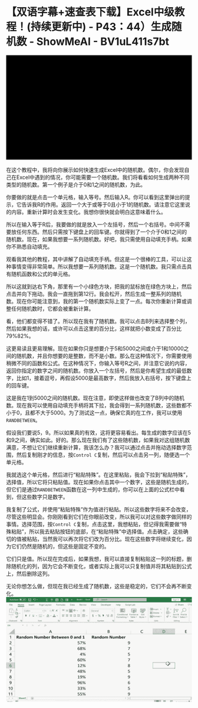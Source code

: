 # 【双语字幕+速查表下载】Excel中级教程！(持续更新中) - P43：44）生成随机数 - ShowMeAI - BV1uL411s7bt

![](img/7373d6018b43ea784652d9a0d3f0a1c4_0.png)

在这个教程中，我将向你展示如何快速生成Excel中的随机数。偶尔，你会发现自己在Excel中遇到的情况，你可能需要一个随机数。我们将看看如何生成两种不同类型的随机数。第一个例子是介于0和1之间的随机数，为此。

你要做的就是点击一个单元格，输入等号。然后输入R。你可以看到这里弹出的提示，它告诉我R的作用。返回一个大于或等于0且小于1的随机数。请注意它这里说的内容。重新计算时会发生变化。我想你很快就会明白这意味着什么。

所以在输入等于R后，我要做的就是放入一个左括号，然后一个右括号。中间不需要放任何东西。然后只需按下键盘上的回车键。你就得到了一个介于0和1之间的随机数。现在，如果我想要一系列随机数。好吧，我只需使用自动填充手柄。如果你不熟悉自动填充。

观看我其他的教程，其中讲解了自动填充手柄。但这是一个很棒的工具，可以让这种事情变得非常简单。所以我想要一系列随机数。这是一个随机数。我只需点击具有随机函数和公式的单元格。

所以这就到达右下角，那里有一个小绿色方块，把我的鼠标放在绿色方块上，然后点击并向下拖动。我会一直拖到第12行。我会松开，然后生成一整系列的随机数。现在你可能注意到，我的第一个随机数实际上变了一点。每次你重新计算或调整任何随机数时，它都会被重新计算。

看，他们都变得不错了。所以现在我有了随机数。我可以点击B列来选择整个列，然后如果我想的话，或许可以点击这里的百分比，这样就把小数变成了百分比79%82%。

这更易读且更易理解。现在如果你只是想要介于5和5000之间或介于1和10000之间的随机数，并且你想要的是整数，而不是小数。那么在这种情况下，你需要使用稍微不同的函数和公式。在这种情况下，你输入等号R之间，并注意它说的内容，返回你指定的数字之间的随机数。你放入一个左括号，然后是你希望生成的最低数字，比如1，接着逗号，再假设5000是最高数字，然后我放入右括号，按下键盘上的回车键。

这是我在1到5000之间的随机数。现在注意，即使这样做也改变了B列中的随机数。现在我可以使用自动填充手柄将其下拉，我会得到一系列随机数，这些数都不小于0，且都不大于5000。为了测试这一点，确保它真的在工作，我可以使用`RANDBETWEEN`。

假设我们要说5，9。所以如果真的有效，这将更容易看出。每生成的数字应该在5和9之间，确实如此。好的。那么现在我们有了这些随机数，如果我对这组随机数满意，不想让它们继续重新计算，我该怎么办？我可以通过点击并拖动选择数字范围，然后复制刚才的信息，按`Control C`复制，然后可以点击另一列，随便选一个单元格。

我就选这个单元格，然后进行“粘贴特殊”。在这里粘贴，我会下拉到“粘贴特殊”，选择值，所以它将只粘贴值。现在如果你点击其中一个数字，这些是随机生成的，但它们是通过`RANDBETWEEN`函数在这一列中生成的，你可以在上面的公式栏中看到，但这些数字只是数字。

我复制了公式，并使用“粘贴特殊”作为值进行粘贴。所以这些数字将来不会改变，尽管这些明显会。你刚刚看到它们在你眼前改变，所以我可以对这些数字做同样的事情。选择范围，按`Control C`复制，点击这里，我想粘贴，但记得我需要做“特殊粘贴”，所以我去粘贴按钮的底部，在“粘贴特殊”中选择值。点击确定，这些确切的值被粘贴，当然我可以再次将它们改为百分比。现在这些数字将继续变化，因为它们仍然是随机的，但这些是固定不变的。

它们只是值。所以现在完成后，如果我想，我可以直接复制粘贴这一列的标题，删除随机化的列，因为它会不断变化，或者实际上我可以只复制值并将其粘贴到公式上，然后删除这列。

无论你想怎么做，但现在我已经生成了随机数，这些是稳定的，它们不会再不断变化。![](img/7373d6018b43ea784652d9a0d3f0a1c4_2.png)
